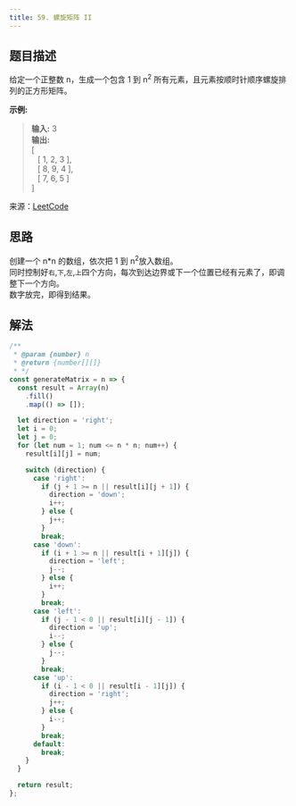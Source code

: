 ```yaml
---
title: 59. 螺旋矩阵 II
---
```


## 题目描述

给定一个正整数 n，生成一个包含 1 到 n<sup>2</sup> 所有元素，且元素按顺时针顺序螺旋排列的正方形矩阵。

**示例:**

> **输入:** 3  
> **输出:**  
> [  
> &ensp; [ 1, 2, 3 ],  
> &ensp; [ 8, 9, 4 ],  
> &ensp; [ 7, 6, 5 ]  
> ]

来源：[LeetCode](https://leetcode-cn.com/problems/spiral-matrix-ii/)

## 思路

创建一个 n\*n 的数组，依次把 1 到 n<sup>2</sup>放入数组。  
同时控制好`右`,`下`,`左`,`上`四个方向，每次到达边界或下一个位置已经有元素了，即调整下一个方向。  
数字放完，即得到结果。

## 解法

```js
/**
 * @param {number} n
 * @return {number[][]}
 * */
const generateMatrix = n => {
  const result = Array(n)
    .fill()
    .map(() => []);

  let direction = 'right';
  let i = 0;
  let j = 0;
  for (let num = 1; num <= n * n; num++) {
    result[i][j] = num;

    switch (direction) {
      case 'right':
        if (j + 1 >= n || result[i][j + 1]) {
          direction = 'down';
          i++;
        } else {
          j++;
        }
        break;
      case 'down':
        if (i + 1 >= n || result[i + 1][j]) {
          direction = 'left';
          j--;
        } else {
          i++;
        }
        break;
      case 'left':
        if (j - 1 < 0 || result[i][j - 1]) {
          direction = 'up';
          i--;
        } else {
          j--;
        }
        break;
      case 'up':
        if (i - 1 < 0 || result[i - 1][j]) {
          direction = 'right';
          j++;
        } else {
          i--;
        }
        break;
      default:
        break;
    }
  }

  return result;
};
```
